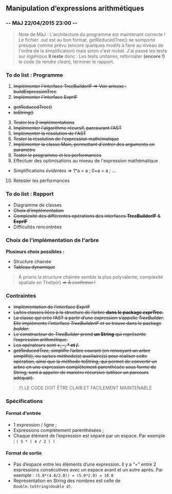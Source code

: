 ## Manipulation d’expressions arithmétiques 
### -- MàJ 22/04/2015 23:00 --
> Note de MàJ : 
> L'architecture du programme est maintenant correcte ! Le fichier .out est au bon format, getReducedTree() se somporte
> presque comme prévu (encore quelques modifs à faire au niveau de l'ordre de la simplification) mais sinon c'est nickel.
> J'ai passé les tests sur *ingénious*
> **Il reste** donc : Les tests unitaires, reformater **(encore !)** le code (le rendre *clean*),
> terminer le rapport. 

### To do list : Programme
1. ~~Implémenter l'interface TreeBuilderIF => Voir annexe : buildExpressionTree~~
2. ~~Implémenter l'interface ExprIF~~
  - ~~getReducedTree()~~ 
  - ~~toString()~~
3. ~~Tester les 2 implémentations~~
4. ~~Implémenter l'algorithme récursif, parcourant l'AST~~
5. ~~Implémenter la résolution de l'AST~~ 
6. ~~Tester la résolution de l'expression mathématique~~
7. ~~Implémenter la classe Main, permettant d'entrer des arguments en paramètre~~
8. ~~Tester le programme et les performances~~
9. Effectuer des optimisations au niveau de l'expression mathématique
  - Simplifications *évidentes* => 1*a = a ; 0+a = a ; ...
10. Retester les performances 

### To do list : Rapport
- Diagramme de classes
- ~~Choix d'implémentation~~
- ~~Complexité des différentes opérations des interfaces **TreeBuilderIF** & **ExprIF**~~
- Difficultés rencontrées 

### Choix de l'implémentation de l'arbre 
**Plusieurs choix possibles :**
- Structure chainée
- ~~Tableau dynamique~~

> À prioris la structure chainée semble la plus polyvalente, complexité spatiale en Theta(n) ~~=> À confirmer !~~

### Contraintes
- ~~Implémentation de l’interface ExprIF~~
- ~~La/les classes liées à la structure de l’arbre **dans le package _exprTree_.**~~
- ~~La classe qui crée l’AST à partir d’une expression s’appelle *TreeBuilder*. Elle implémente l’interface *TreeBuilderIF* et se trouve dans le package *builder*.~~
- ~~Le constructeur de *TreeBuilder* prend **un String** qui représente l’expression arithmétique.~~
- ~~Les opérateurs sont **+, -, * et /.**~~
- ~~*getReducedTree*, simplifie l’arbre courant (en renvoyant un arbre simplifié), ou sa/ses méthode(s) auxiliaire(s) pour réaliser cette opération, ainsi que la méthode toString, qui permet de convertir un arbre en une expression complètement parenthésée sous forme de String, sont à appeler de manière récursive (utiliser un parcours adéquat).~~

>  /!\ LE CODE DOIT ÊTRE CLAIR ET FACILEMENT MAINTENABLE


### Spécifications

#### Format d'entrée
 - 1 expression / ligne ;
 - Expressions complètement parenthésées ;
 - Chaque élément de l’expression est séparé par un espace. Par exemple : `( 5 * ( 4 / 2 ) )`

#### Format de sortie
 - Pas d’espace entre les éléments d’une expression. Il y a “=” entre 2 expressions consécutives avec un espace avant et un autre après. Par exemple : `(5.0*(4.0/2.0)) = (5.0*2.0) = 10.0`
 - Représentation en String des nombres est celle de `Double.toString(double d)`.



